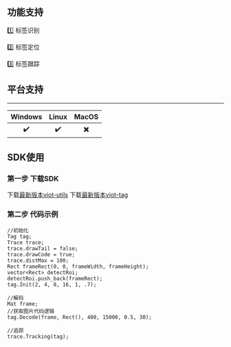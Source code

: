 ## 功能支持
:one: 标签识别

:two: 标签定位

:three: 标签跟踪

## 平台支持
-----------------

Windows | Linux | MacOS |
:--------: | :------------: | :------------: |
:heavy_check_mark: | :heavy_check_mark: | :heavy_multiplication_x: |

## SDK使用
### 第一步 下载SDK
下载[最新版本viot-utils](https://github.com/v-iot/viot-utils/releases)
下载[最新版本viot-tag](https://github.com/v-iot/viot-tag/releases)

### 第二步 代码示例
```
//初始化
Tag tag;
Trace trace;
trace.drawTail = false;
trace.drawCode = true;
trace.distMax = 100;
Rect frameRect(0, 0, frameWidth, frameHeight);
vector<Rect> detectRoi;
detectRoi.push_back(frameRect);
tag.Init(2, 4, 8, 16, 1, .7);

//解码
Mat frame; 
//获取图片代码逻辑
tag.Decode(frame, Rect(), 400, 15000, 0.5, 30);

//追踪
trace.Tracking(tag);

```
